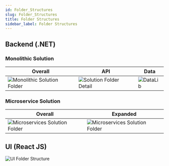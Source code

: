 ```yaml
---
id: Folder_Structures
slug: Folder_Structures
title: Folder Structures
sidebar_label: Folder Structures
---
```


## Backend (.NET)
### Monolithic Solution
| Overall | API  | Data |
|--|--|--|
| ![Monolithic Solution Folder](https://netcoregenesis.com/images/documentation/solution_folder_structure.png) | ![Solution Folder Detail](https://netcoregenesis.com/images/documentation/solution_folder_structure_detail.png)  | ![DataLib](https://netcoregenesis.com/images/documentation/microservice_datalib_structure.png) |

### Microservice Solution

| Overall | Expanded |
|--|--|
| ![Microservices Solution Folder](https://netcoregenesis.com/images/documentation/microservice_solution_folder_structure.png) | ![Microservices Solution Folder](https://netcoregenesis.com/images/documentation/microservice_solution_folder_structure_detail.png) |

## UI (React JS)

![UI Folder Structure](https://netcoregenesis.com/images/documentation/ui_folder_structure.png)
